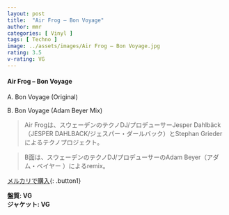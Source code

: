 ```yaml
---
layout: post
title:  "Air Frog – Bon Voyage"
author: mmr
categories: [ Vinyl ]
tags: [ Techno ]
image: ../assets/images/Air Frog – Bon Voyage.jpg
rating: 3.5
v-rating: VG
---
```


#### Air Frog – Bon Voyage

A. Bon Voyage (Original)

B. Bon Voyage (Adam Beyer Mix)

> Air Frogは、スウェーデンのテクノDJ/プロデューサーJesper Dahlbäck（JESPER DAHLBACK/ジェスパー・ダールバック）とStephan Griederによるテクノプロジェクト。

> B面は、スウェーデンのテクノDJ/プロデューサーのAdam Beyer（アダム・ベイヤー ）によるremix。

[メルカリで購入](https://jp.mercari.com/item/m40912190756){: .button1}

<div class="mt-4 mb-4 d-flex align-items-center">
<strong class="mr-1">盤質: VG</strong>
</div>
<div class="mt-4 mb-4 d-flex align-items-center">
<strong class="mr-1">ジャケット: VG</strong>
</div>
